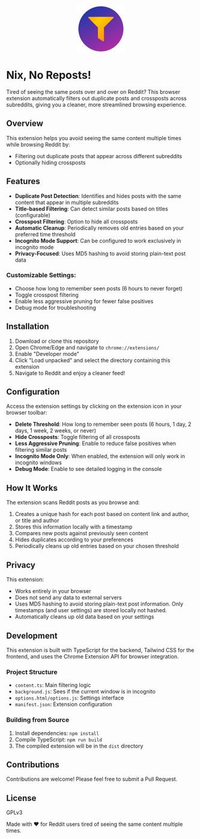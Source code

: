 
<p align="center">
<img src=images/icon-128.png alt="icon">
</p>

# Nix, No Reposts!

Tired of seeing the same posts over and over on Reddit?
This browser extension automatically filters out duplicate posts and crossposts across subreddits, giving you a cleaner, more streamlined browsing experience.

## Overview

This extension helps you avoid seeing the same content multiple times while browsing Reddit by:

- Filtering out duplicate posts that appear across different subreddits
- Optionally hiding crossposts

## Features

- **Duplicate Post Detection**: Identifies and hides posts with the same content that appear in multiple subreddits
- **Title-based Filtering**: Can detect similar posts based on titles (configurable)
- **Crosspost Filtering**: Option to hide all crossposts
- **Automatic Cleanup**: Periodically removes old entries based on your preferred time threshold
- **Incognito Mode Support**: Can be configured to work exclusively in incognito mode
- **Privacy-Focused**: Uses MD5 hashing to avoid storing plain-text post data

### Customizable Settings:
- Choose how long to remember seen posts (6 hours to never forget)
- Toggle crosspost filtering
- Enable less aggressive pruning for fewer false positives
- Debug mode for troubleshooting

## Installation

1. Download or clone this repository
2. Open Chrome/Edge and navigate to `chrome://extensions/`
3. Enable "Developer mode"
4. Click "Load unpacked" and select the directory containing this extension
5. Navigate to Reddit and enjoy a cleaner feed!

## Configuration

Access the extension settings by clicking on the extension icon in your browser toolbar:

- **Delete Threshold**: How long to remember seen posts (6 hours, 1 day, 2 days, 1 week, 2 weeks, or never)
- **Hide Crossposts**: Toggle filtering of all crossposts
- **Less Aggressive Pruning**: Enable to reduce false positives when filtering similar posts
- **Incognito Mode Only**: When enabled, the extension will only work in incognito windows
- **Debug Mode**: Enable to see detailed logging in the console

## How It Works

The extension scans Reddit posts as you browse and:

1. Creates a unique hash for each post based on content link and author, or title and author
2. Stores this information locally with a timestamp
3. Compares new posts against previously seen content
4. Hides duplicates according to your preferences
5. Periodically cleans up old entries based on your chosen threshold

## Privacy

This extension:

- Works entirely in your browser
- Does not send any data to external servers
- Uses MD5 hashing to avoid storing plain-text post information. Only timestamps (and user settings) are stored locally not hashed.
- Automatically cleans up old data based on your settings

## Development

This extension is built with TypeScript for the backend, Tailwind CSS for the frontend, and uses the Chrome Extension API for browser integration.

### Project Structure

- `content.ts`: Main filtering logic
- `background.js`: Sees if the current window is in incognito
- `options.html/options.js`: Settings interface
- `manifest.json`: Extension configuration

### Building from Source

1. Install dependencies: `npm install`
2. Compile TypeScript: `npm run build`
3. The compiled extension will be in the `dist` directory

## Contributions

Contributions are welcome! Please feel free to submit a Pull Request.

## License

GPLv3

Made with ❤️ for Reddit users tired of seeing the same content multiple times.
